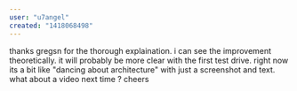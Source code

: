 ```yaml
---
user: "u7angel"
created: "1418068498"
---
```


thanks gregsn for the thorough explaination. i can see the improvement theoretically. it will probably be more clear with the first test drive. right now its a bit like "dancing about architecture" with just a screenshot and text. what about a video next time ? cheers
